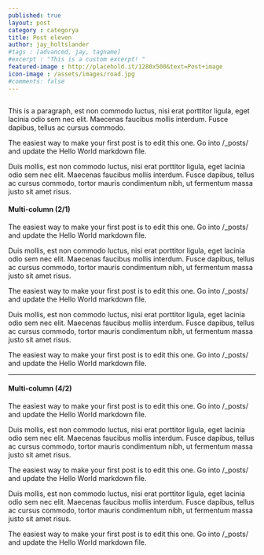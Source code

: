 ```yaml
---
published: true
layout: post
category : categorya
title: Post eleven
author: jay_holtslander
#tags : [advanced, jay, tagname]
#excerpt : "This is a custom excerpt! "
featured-image : http://placehold.it/1280x500&text=Post+image
icon-image : /assets/images/road.jpg
#comments: false
---
```

<img src="{{ page.featured-image }}" alt="" class="img-responsive">

<p>This is a paragraph, est non commodo luctus, nisi erat porttitor ligula, eget lacinia odio sem nec elit. Maecenas faucibus mollis interdum. Fusce dapibus, tellus ac cursus commodo.</p>
<p>The easiest way to make your first post is to edit this one. Go into /_posts/ and update the Hello World markdown file.</p>
<p>Duis mollis, est non commodo luctus, nisi erat porttitor ligula, eget lacinia odio sem nec elit. Maecenas faucibus mollis interdum. Fusce dapibus, tellus ac cursus commodo, tortor mauris condimentum nibh, ut fermentum massa justo sit amet risus.</p>
<div class="newspaper-2-1">
<h4>Multi-column (2/1)</h4>
<p>The easiest way to make your first post is to edit this one. Go into /_posts/ and update the Hello World markdown file.</p>
<p>Duis mollis, est non commodo luctus, nisi erat porttitor ligula, eget lacinia odio sem nec elit. Maecenas faucibus mollis interdum. Fusce dapibus, tellus ac cursus commodo, tortor mauris condimentum nibh, ut fermentum massa justo sit amet risus.</p>
<p>The easiest way to make your first post is to edit this one. Go into /_posts/ and update the Hello World markdown file.</p>

<p>Duis mollis, est non commodo luctus, nisi erat porttitor ligula, eget lacinia odio sem nec elit. Maecenas faucibus mollis interdum. Fusce dapibus, tellus ac cursus commodo, tortor mauris condimentum nibh, ut fermentum massa justo sit amet risus.</p>
<p>The easiest way to make your first post is to edit this one. Go into /_posts/ and update the Hello World markdown file.</p>
</div>

<hr>

<div class="newspaper-4-2">
<h4>Multi-column (4/2)</h4>
<p>The easiest way to make your first post is to edit this one. Go into /_posts/ and update the Hello World markdown file.</p>
<p>Duis mollis, est non commodo luctus, nisi erat porttitor ligula, eget lacinia odio sem nec elit. Maecenas faucibus mollis interdum. Fusce dapibus, tellus ac cursus commodo, tortor mauris condimentum nibh, ut fermentum massa justo sit amet risus.</p>
<p>The easiest way to make your first post is to edit this one. Go into /_posts/ and update the Hello World markdown file.</p>

<p>Duis mollis, est non commodo luctus, nisi erat porttitor ligula, eget lacinia odio sem nec elit. Maecenas faucibus mollis interdum. Fusce dapibus, tellus ac cursus commodo, tortor mauris condimentum nibh, ut fermentum massa justo sit amet risus.</p>
<p>The easiest way to make your first post is to edit this one. Go into /_posts/ and update the Hello World markdown file.</p>
</div>